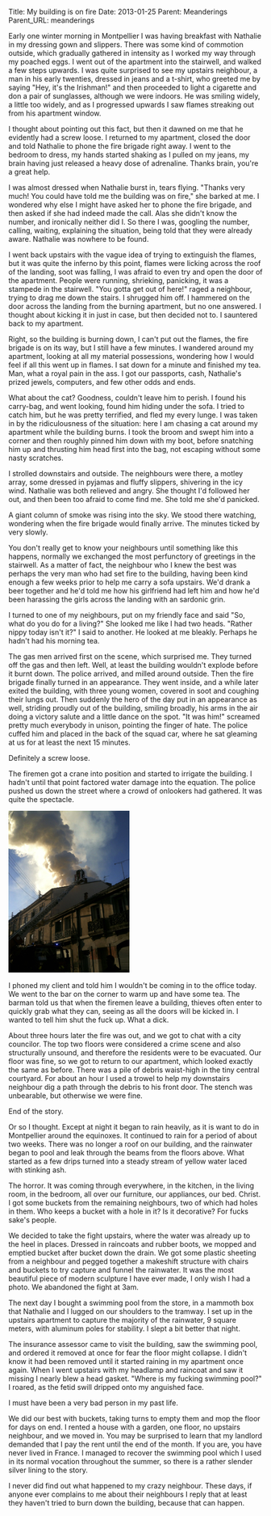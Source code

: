 Title: My building is on fire
Date: 2013-01-25
Parent: Meanderings
Parent_URL: meanderings

Early one winter morning in Montpellier I was having breakfast with Nathalie in my dressing gown and slippers.  There was some kind of commotion outside, which gradually gathered in intensity as I worked my way through my poached eggs.  I went out of the apartment into the stairwell, and walked a few steps upwards.  I was quite surprised to see my upstairs neighbour, a man in his early twenties, dressed in jeans and a t-shirt, who greeted me by saying "Hey, it's the Irishman!" and then proceeded to light a cigarette and don a pair of sunglasses, although we were indoors.  He was smiling widely, a little too widely, and as I progressed upwards I saw flames streaking out from his apartment window.

I thought about pointing out this fact, but then it dawned on me that he evidently had a screw loose.  I returned to my apartment, closed the door and told Nathalie to phone the fire brigade right away.  I went to the bedroom to dress, my hands started shaking as I pulled on my jeans, my brain having just released a heavy dose of adrenaline.  Thanks brain, you're a great help.

I was almost dressed when Nathalie burst in, tears flying.  "Thanks very much! You could have told me the building was on fire," she barked at me.  I wondered why else I might have asked her to phone the fire brigade, and then asked if she had indeed made the call.  Alas she didn't know the number, and ironically neither did I.  So there I was, googling the number, calling, waiting, explaining the situation, being told that they were already aware.  Nathalie was nowhere to be found.

I went back upstairs with the vague idea of trying to extinguish the flames, but it was quite the inferno by this point, flames were licking across the roof of the landing, soot was falling, I was afraid to even try and open the door of the apartment.  People were running, shrieking, panicking, it was a stampede in the stairwell.  "You gotta get out of here!" raged a neighbour, trying to drag me down the stairs.  I shrugged him off.  I hammered on the door across the landing from the burning apartment, but no one answered.  I thought about kicking it in just in case, but then decided not to.  I sauntered back to my apartment.

Right, so the building is burning down, I can't put out the flames, the fire brigade is on its way, but I still have a few minutes.  I wandered around my apartment, looking at all my material possessions, wondering how I would feel if all this went up in flames.  I sat down for a minute and finished my tea.  Man, what a royal pain in the ass.  I got our passports, cash, Nathalie's prized jewels, computers, and few other odds and ends.

What about the cat?  Goodness, couldn't leave him to perish.  I found his carry-bag, and went looking, found him hiding under the sofa.  I tried to catch him, but he was pretty terrified, and fled my every lunge.  I was taken in by the ridiculousness of the situation: here I am chasing a cat around my apartment while the building burns.  I took the broom and swept him into a corner and then roughly pinned him down with my boot, before snatching him up and thrusting him head first into the bag, not escaping without some nasty scratches.

I strolled downstairs and outside.  The neighbours were there, a motley array, some dressed in pyjamas and fluffy slippers, shivering in the icy wind.  Nathalie was both relieved and angry.  She thought I'd followed her out, and then been too afraid to come find me.  She told me she'd panicked.

A giant column of smoke was rising into the sky.  We stood there watching, wondering when the fire brigade would finally arrive.  The minutes ticked by very slowly.

You don't really get to know your neighbours until something like this happens, normally we exchanged the most perfunctory of greetings in the stairwell.  As a matter of fact, the neighbour who I knew the best was perhaps the very man who had set fire to the building, having been kind enough a few weeks prior to help me carry a sofa upstairs.  We'd drank a beer together and he'd told me how his girlfriend had left him and how he'd been harassing the girls across the landing with an sardonic grin.

I turned to one of my neighbours, put on my friendly face and said "So, what do you do for a living?"  She looked me like I had two heads.  "Rather nippy today isn't it?" I said to another.  He looked at me bleakly.  Perhaps he hadn't had his morning tea.

The gas men arrived first on the scene, which surprised me.  They turned off the gas and then left.  Well, at least the building wouldn't explode before it burnt down.  The police arrived, and milled around outside.  Then the fire brigade finally turned in an appearance.  They went inside, and a while later exited the building, with three young women, covered in soot and coughing their lungs out.  Then suddenly the hero of the day put in an appearance as well, striding proudly out of the building, smiling broadly, his arms in the air doing a victory salute and a little dance on the spot.  "It was him!" screamed pretty much everybody in unison, pointing the finger of hate.  The police cuffed him and placed in the back of the squad car, where he sat gleaming at us for at least the next 15 minutes.

Definitely a screw loose.

The firemen got a crane into position and started to irrigate the building.  I hadn't until that point factored water damage into the equation.  The police pushed us down the street where a crowd of onlookers had gathered.  It was quite the spectacle.

<a href="/images/travels/my-building-is-on-fire/a-column-of-smoke-big.jpg">
<img src="/images/travels/my-building-is-on-fire/a-column-of-smoke-small.jpg">
</a>

I phoned my client and told him I wouldn't be coming in to the office today.  We went to the bar on the corner to warm up and have some tea.  The barman told us that when the firemen leave a building, thieves often enter to quickly grab what they can, seeing as all the doors will be kicked in.  I wanted to tell him shut the fuck up.  What a dick.

About three hours later the fire was out, and we got to chat with a city councilor.  The top two floors were considered a crime scene and also structurally unsound, and therefore the residents were to be evacuated.  Our floor was fine, so we got to return to our apartment, which looked exactly the same as before.  There was a pile of debris waist-high in the tiny central courtyard.  For about an hour I used a trowel to help my downstairs neighbour dig a path through the debris to his front door.  The stench was unbearable, but otherwise we were fine.

End of the story.

Or so I thought.  Except at night it began to rain heavily, as it is want to do in Montpellier around the equinoxes.  It continued to rain for a period of about two weeks.  There was no longer a roof on our building, and the rainwater began to pool and leak through the beams from the floors above.  What started as a few drips turned into a steady stream of yellow water laced with stinking ash.

The horror.  It was coming through everywhere, in the kitchen, in the living room, in the bedroom, all over our furniture, our appliances, our bed.  Christ.  I got some buckets from the remaining neighbours, two of which had holes in them.  Who keeps a bucket with a hole in it?  Is it decorative?  For fucks sake's people.

We decided to take the fight upstairs, where the water was already up to the heel in places.  Dressed in raincoats and rubber boots, we mopped and emptied bucket after bucket down the drain.  We got some plastic sheeting from a neighbour and pegged together a makeshift structure with chairs and buckets to try capture and funnel the rainwater.  It was the most beautiful piece of modern sculpture I have ever made, I only wish I had a photo.  We abandoned the fight at 3am.

The next day I bought a swimming pool from the store, in a mammoth box that Nathalie and I lugged on our shoulders to the tramway.  I set up in the upstairs apartment to capture the majority of the rainwater, 9 square meters, with aluminum poles for stability.  I slept a bit better that night.

The insurance assessor came to visit the building, saw the swimming pool, and ordered it removed at once for fear the floor might collapse.  I didn't know it had been removed until it started raining in my apartment once again.  When I went upstairs with my headlamp and raincoat and saw it missing I nearly blew a head gasket.  "Where is my fucking swimming pool?" I roared, as the fetid swill dripped onto my anguished face.

I must have been a very bad person in my past life.

We did our best with buckets, taking turns to empty them and mop the floor for days on end.  I rented a house with a garden, one floor, no upstairs neighbour, and we moved in.  You may be surprised to learn that my landlord demanded that I pay the rent until the end of the month.  If you are, you have never lived in France.  I managed to recover the swimming pool which I used in its normal vocation throughout the summer, so there is a rather slender silver lining to the story.

I never did find out what happened to my crazy neighbour.  These days, if anyone ever complains to me about their neighbours I reply that at least they haven't tried to burn down the building, because that can happen.